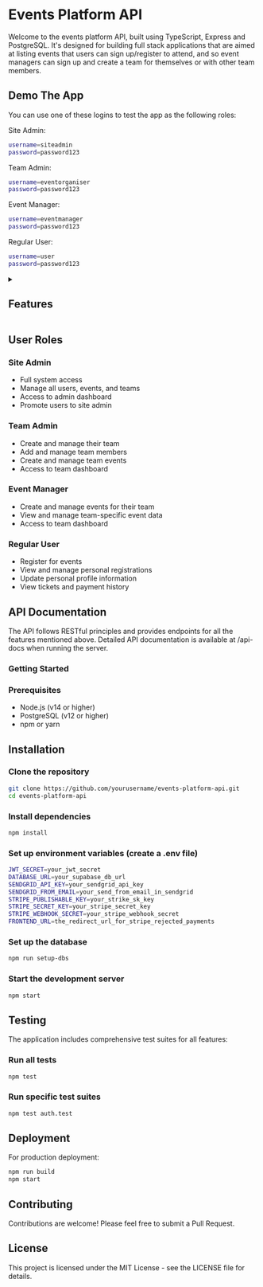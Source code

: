 # Events Platform API

Welcome to the events platform API, built using TypeScript, Express and PostgreSQL. It's designed for building full stack applications that are aimed at listing events that users can sign up/register to attend, and so event managers can sign up and create a team for themselves or with other team members.

## Demo The App

You can use one of these logins to test the app as the following roles:

Site Admin:

```bash
username=siteadmin
password=password123
```

Team Admin:

```bash
username=eventorganiser
password=password123
```

Event Manager:

```bash
username=eventmanager
password=password123
```

Regular User:

```bash
username=user
password=password123
```

<details>
   <summary>
      <h2>Features</h2>
   </summary>

### Authentication

User registration with validation for username, email, and password
Support for regular user and event organizer registration
JWT-based authentication with access and refresh tokens
Secure login/logout functionality

User Management

Comprehensive user profile management
Role-based permissions system
Profile updates for username, email, and profile images
User registration tracking for events

Team Management

Create and manage teams with team admins and event managers
Add team members with specific roles
Team dashboard for managing team-specific information
Role-based access control for team operations

Event Management

Create, update, and delete events
Draft and published event states
Filter events by category, location, price range, and date
Sort events by various criteria
Event capacity and attendance management
Public and private event visibility

Event Registration

Register for available events
Email confirmation for registrations
Cancel and reactivate registrations
Ticket generation and management
Registration validation based on event capacity and availability

Payment Processing

Stripe integration for event payments
View payment history
Complete payment flow from checkout to ticket issuance
Webhook handling for payment status updates

</details>

## User Roles

### Site Admin

- Full system access
- Manage all users, events, and teams
- Access to admin dashboard
- Promote users to site admin

### Team Admin

- Create and manage their team
- Add and manage team members
- Create and manage team events
- Access to team dashboard

### Event Manager

- Create and manage events for their team
- View and manage team-specific event data
- Access to team dashboard

### Regular User

- Register for events
- View and manage personal registrations
- Update personal profile information
- View tickets and payment history

## API Documentation

The API follows RESTful principles and provides endpoints for all the features mentioned above. Detailed API documentation is available at /api-docs when running the server.

### Getting Started

### Prerequisites

- Node.js (v14 or higher)
- PostgreSQL (v12 or higher)
- npm or yarn

## Installation

### Clone the repository

```bash
git clone https://github.com/yourusername/events-platform-api.git
cd events-platform-api
```

### Install dependencies

```bash
npm install
```

### Set up environment variables (create a .env file)

```bash
JWT_SECRET=your_jwt_secret
DATABASE_URL=your_supabase_db_url
SENDGRID_API_KEY=your_sendgrid_api_key
SENDGRID_FROM_EMAIL=your_send_from_email_in_sendgrid
STRIPE_PUBLISHABLE_KEY=your_strike_sk_key
STRIPE_SECRET_KEY=your_stripe_secret_key
STRIPE_WEBHOOK_SECRET=your_stripe_webhook_secret
FRONTEND_URL=the_redirect_url_for_stripe_rejected_payments
```

### Set up the database

```bash
npm run setup-dbs
```

### Start the development server

```bash
npm start
```

## Testing

The application includes comprehensive test suites for all features:

### Run all tests

```bash
npm test
```

### Run specific test suites

```bash
npm test auth.test
```

## Deployment

For production deployment:

```bash
npm run build
npm start
```

## Contributing

Contributions are welcome! Please feel free to submit a Pull Request.

## License

This project is licensed under the MIT License - see the LICENSE file for details.
